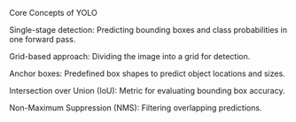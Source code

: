 Core Concepts of YOLO

Single-stage detection: Predicting bounding boxes and class probabilities in one forward pass.

Grid-based approach: Dividing the image into a grid for detection.

Anchor boxes: Predefined box shapes to predict object locations and sizes.

Intersection over Union (IoU): Metric for evaluating bounding box accuracy.

Non-Maximum Suppression (NMS): Filtering overlapping predictions.
